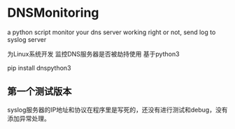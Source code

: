 # DNSMonitoring
a python script monitor your dns server working right or not, send log to syslog server

为Linux系统开发 监控DNS服务器是否被劫持使用 基于python3

pip install dnspython3

## 第一个测试版本

syslog服务器的IP地址和协议在程序里是写死的，还没有进行测试和debug，没有添加异常处理。